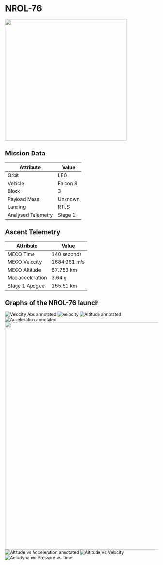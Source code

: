 # NROL-76

<img src=http://i.imgur.com/BzYVR9F.png width=400px>

## Mission Data

| Attribute | Value |
| ------------- | ------------- |
| Orbit | LEO  |
| Vehicle | Falcon 9  |
| Block | 3  |
| Payload Mass | Unknown |
| Landing | RTLS |
| Analysed Telemetry| Stage 1 |




## Ascent Telemetry

| Attribute | Value |
| ------------- | ------------- |
| MECO Time | 140 seconds |
| MECO Velocity | 1684.961 m/s |
| MECO Altitude | 67.753 km |
| Max acceleration | 3.64 g|
| Stage 1 Apogee | 165.61 km |





## Graphs of the NROL-76 launch

![Velocity Abs annotated](https://i.imgur.com/cnDc5T9.png)
![Velocity](https://i.imgur.com/BQucFhG.png)
![Altitude annotated](https://i.imgur.com/qim10FG.png)
![Acceleration annotated](https://i.imgur.com/Wyr6fVF.png)
<img src=https://i.imgur.com/3FtxCWq.png height=750px>
![Altitude vs Acceleration annotated](https://i.imgur.com/MJd3FMb.png)
![Altitude Vs Velocity](https://i.imgur.com/4WfjM94.png)
![Aerodynamic Pressure vs Time](https://i.imgur.com/llBCdAV.png)

